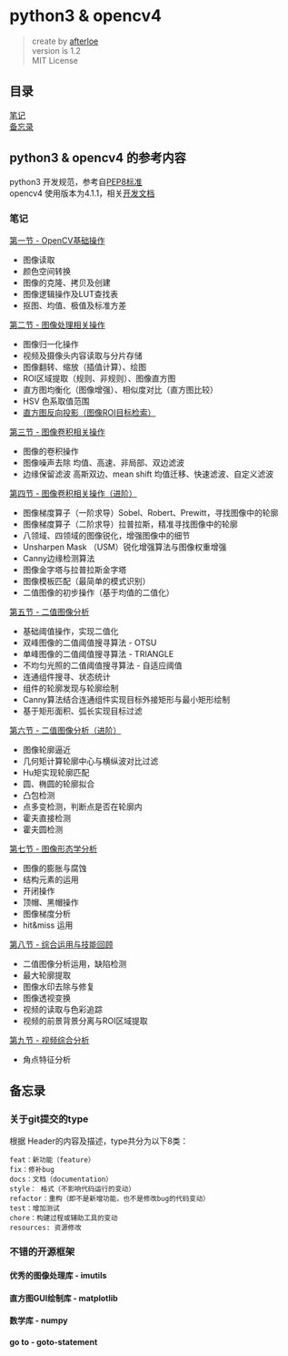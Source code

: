 # python3 & opencv4

> create by [afterloe](lm6289511@gmail.com)  
> version is 1.2  
> MIT License    

## 目录
<a href="#note">笔记</a>  
<a href="#backup">备忘录</a>  

## python3 & opencv4 的参考内容
python3 开发规范，参考自[PEP8标准](https://www.cnblogs.com/rrh4869/p/11177785.html)  
opencv4 使用版本为4.1.1，相关[开发文档](https://docs.opencv.org/4.1.1/)

### <a id="note">笔记</a>
[第一节 - OpenCV基础操作](./workshops/1-day/summary.md)
   - 图像读取
   - 颜色空间转换
   - 图像的克隆、拷贝及创建
   - 图像逻辑操作及LUT查找表
   - 抠图、均值、极值及标准方差  
   
[第二节 - 图像处理相关操作](./workshops/2-day/summary.md)    
   - 图像归一化操作
   - 视频及摄像头内容读取与分片存储
   - 图像翻转、缩放（插值计算）、绘图
   - ROI区域提取（规则、非规则）、图像直方图
   - 直方图均衡化（图像增强）、相似度对比（直方图比较）
   - HSV 色系取值范围
   - [直方图反向投影（图像ROI目标检索）](./workshops/2-day/class_10.py)
   
[第三节 - 图像卷积相关操作](./workshops/3-day/summary.md)
   - 图像的卷积操作  
   - 图像噪声去除 均值、高速、非局部、双边滤波  
   - 边缘保留滤波 高斯双边、mean shift 均值迁移、快速滤波、自定义滤波  

[第四节 - 图像卷积相关操作（进阶）](./workshops/4-day/summary.md)
   - 图像梯度算子（一阶求导）Sobel、Robert、Prewitt，寻找图像中的轮廓
   - 图像梯度算子（二阶求导）拉普拉斯，精准寻找图像中的轮廓
   - 八领域、四领域的图像锐化，增强图像中的细节
   - Unsharpen Mask （USM）锐化增强算法与图像权重增强
   - Canny边缘检测算法
   - 图像金字塔与拉普拉斯金字塔
   - 图像模板匹配（最简单的模式识别）
   - 二值图像的初步操作（基于均值的二值化）

[第五节 - 二值图像分析](./workshops/5-day/summary.md)
   - 基础阈值操作，实现二值化
   - 双峰图像的二值阈值搜寻算法 - OTSU
   - 单峰图像的二值阈值搜寻算法 - TRIANGLE
   - 不均匀光照的二值阈值搜寻算法 - 自适应阈值
   - 连通组件搜寻、状态统计
   - 组件的轮廓发现与轮廓绘制
   - Canny算法结合连通组件实现目标外接矩形与最小矩形绘制
   - 基于矩形面积、弧长实现目标过滤

[第六节 - 二值图像分析（进阶）](./workshops/6-day/summary.md)
   - 图像轮廓逼近
   - 几何矩计算轮廓中心与横纵波对比过滤
   - Hu矩实现轮廓匹配
   - 圆、椭圆的轮廓拟合
   - 凸包检测
   - 点多变检测，判断点是否在轮廓内
   - 霍夫直接检测
   - 霍夫圆检测
   
[第七节 - 图像形态学分析](./workshops/7-day/summary.md)  
   - 图像的膨胀与腐蚀
   - 结构元素的运用
   - 开闭操作
   - 顶帽、黑帽操作
   - 图像梯度分析
   - hit&miss 运用

[第八节 - 综合运用与技能回顾](./workshops/8-day/summary.md)
   - 二值图像分析运用，缺陷检测
   - 最大轮廓提取
   - 图像水印去除与修复
   - 图像透视变换
   - 视频的读取与色彩追踪
   - 视频的前景背景分离与ROI区域提取

[第九节 - 视频综合分析](./workshops/9-section/summary.md)
   - 角点特征分析

## <a name="backup">备忘录</a>

### 关于git提交的type
根据 Header的内容及描述，type共分为以下8类：
```
feat：新功能（feature）
fix：修补bug
docs：文档（documentation）
style： 格式（不影响代码运行的变动）
refactor：重构（即不是新增功能，也不是修改bug的代码变动）
test：增加测试
chore：构建过程或辅助工具的变动
resources: 资源修改
```

### 不错的开源框架
#### 优秀的图像处理库 - imutils
#### 直方图GUI绘制库 - matplotlib
#### 数学库 - numpy
#### go to - goto-statement
